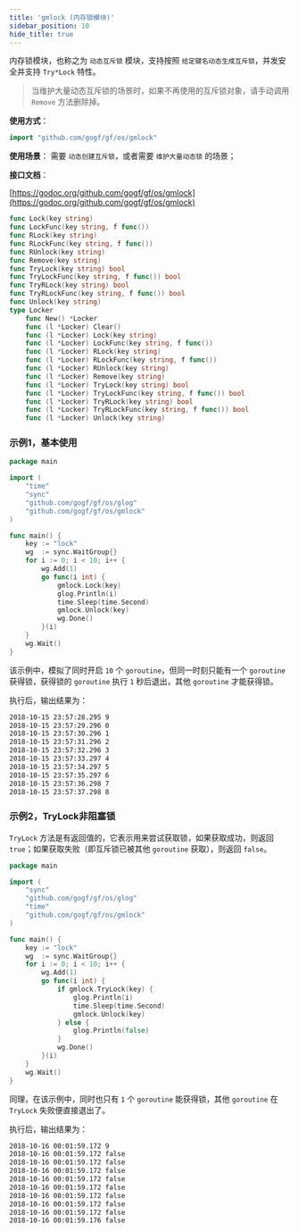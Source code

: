```yaml
---
title: 'gmlock (内存锁模块)'
sidebar_position: 10
hide_title: true
---
```


内存锁模块，也称之为 `动态互斥锁` 模块，支持按照 `给定键名动态生成互斥锁`，并发安全并支持 `Try*Lock` 特性。

> 当维护大量动态互斥锁的场景时，如果不再使用的互斥锁对象，请手动调用 `Remove` 方法删除掉。

**使用方式**：

```  go
import "github.com/gogf/gf/os/gmlock"

```

**使用场景**： 需要 `动态创建互斥锁`，或者需要 `维护大量动态锁` 的场景；

**接口文档**：

[https://godoc.org/github.com/gogf/gf/os/gmlock](https://godoc.org/github.com/gogf/gf/os/gmlock)

```  go
func Lock(key string)
func LockFunc(key string, f func())
func RLock(key string)
func RLockFunc(key string, f func())
func RUnlock(key string)
func Remove(key string)
func TryLock(key string) bool
func TryLockFunc(key string, f func()) bool
func TryRLock(key string) bool
func TryRLockFunc(key string, f func()) bool
func Unlock(key string)
type Locker
    func New() *Locker
    func (l *Locker) Clear()
    func (l *Locker) Lock(key string)
    func (l *Locker) LockFunc(key string, f func())
    func (l *Locker) RLock(key string)
    func (l *Locker) RLockFunc(key string, f func())
    func (l *Locker) RUnlock(key string)
    func (l *Locker) Remove(key string)
    func (l *Locker) TryLock(key string) bool
    func (l *Locker) TryLockFunc(key string, f func()) bool
    func (l *Locker) TryRLock(key string) bool
    func (l *Locker) TryRLockFunc(key string, f func()) bool
    func (l *Locker) Unlock(key string)

```

### 示例1，基本使用

```  go
package main

import (
    "time"
    "sync"
    "github.com/gogf/gf/os/glog"
    "github.com/gogf/gf/os/gmlock"
)

func main() {
    key := "lock"
    wg  := sync.WaitGroup{}
    for i := 0; i < 10; i++ {
        wg.Add(1)
        go func(i int) {
            gmlock.Lock(key)
            glog.Println(i)
            time.Sleep(time.Second)
            gmlock.Unlock(key)
            wg.Done()
        }(i)
    }
    wg.Wait()
}

```

该示例中，模拟了同时开启 `10` 个 `goroutine`，但同一时刻只能有一个 `goroutine` 获得锁，获得锁的 `goroutine` 执行 `1` 秒后退出，其他 `goroutine` 才能获得锁。

执行后，输出结果为：

``` html
2018-10-15 23:57:28.295 9
2018-10-15 23:57:29.296 0
2018-10-15 23:57:30.296 1
2018-10-15 23:57:31.296 2
2018-10-15 23:57:32.296 3
2018-10-15 23:57:33.297 4
2018-10-15 23:57:34.297 5
2018-10-15 23:57:35.297 6
2018-10-15 23:57:36.298 7
2018-10-15 23:57:37.298 8

```

### 示例2，TryLock非阻塞锁

`TryLock` 方法是有返回值的，它表示用来尝试获取锁，如果获取成功，则返回 `true`；如果获取失败（即互斥锁已被其他 `goroutine` 获取），则返回 `false`。

```  go
package main

import (
    "sync"
    "github.com/gogf/gf/os/glog"
    "time"
    "github.com/gogf/gf/os/gmlock"
)

func main() {
    key := "lock"
    wg  := sync.WaitGroup{}
    for i := 0; i < 10; i++ {
        wg.Add(1)
        go func(i int) {
            if gmlock.TryLock(key) {
                glog.Println(i)
                time.Sleep(time.Second)
                gmlock.Unlock(key)
            } else {
                glog.Println(false)
            }
            wg.Done()
        }(i)
    }
    wg.Wait()
}

```

同理，在该示例中，同时也只有 `1` 个 `goroutine` 能获得锁，其他 `goroutine` 在 `TryLock` 失败便直接退出了。

执行后，输出结果为：

``` html
2018-10-16 00:01:59.172 9
2018-10-16 00:01:59.172 false
2018-10-16 00:01:59.172 false
2018-10-16 00:01:59.172 false
2018-10-16 00:01:59.172 false
2018-10-16 00:01:59.172 false
2018-10-16 00:01:59.172 false
2018-10-16 00:01:59.172 false
2018-10-16 00:01:59.172 false
2018-10-16 00:01:59.176 false

```